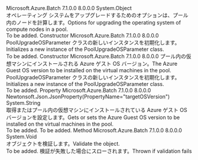 <Type Name="PoolUpgradeOSParameter" FullName="Microsoft.Azure.Batch.Protocol.Models.PoolUpgradeOSParameter">
  <TypeSignature Language="C#" Value="public class PoolUpgradeOSParameter" />
  <TypeSignature Language="ILAsm" Value=".class public auto ansi beforefieldinit PoolUpgradeOSParameter extends System.Object" />
  <TypeSignature Language="DocId" Value="T:Microsoft.Azure.Batch.Protocol.Models.PoolUpgradeOSParameter" />
  <TypeSignature Language="VB.NET" Value="Public Class PoolUpgradeOSParameter" />
  <TypeSignature Language="F#" Value="type PoolUpgradeOSParameter = class" />
  <AssemblyInfo>
    <AssemblyName>Microsoft.Azure.Batch</AssemblyName>
    <AssemblyVersion>7.1.0.0</AssemblyVersion>
    <AssemblyVersion>8.0.0.0</AssemblyVersion>
  </AssemblyInfo>
  <Base>
    <BaseTypeName>System.Object</BaseTypeName>
  </Base>
  <Interfaces />
  <Docs>
    <summary>
            <span data-ttu-id="84f31-101">オペレーティング システムをアップグレードするためのオプションは、プール内のノードを計算します。</span><span class="sxs-lookup"><span data-stu-id="84f31-101">Options for upgrading the operating system of compute nodes in a pool.</span></span>
            </summary>
    <remarks>To be added.</remarks>
  </Docs>
  <Members>
    <Member MemberName=".ctor">
      <MemberSignature Language="C#" Value="public PoolUpgradeOSParameter ();" />
      <MemberSignature Language="ILAsm" Value=".method public hidebysig specialname rtspecialname instance void .ctor() cil managed" />
      <MemberSignature Language="DocId" Value="M:Microsoft.Azure.Batch.Protocol.Models.PoolUpgradeOSParameter.#ctor" />
      <MemberSignature Language="VB.NET" Value="Public Sub New ()" />
      <MemberType>Constructor</MemberType>
      <AssemblyInfo>
        <AssemblyName>Microsoft.Azure.Batch</AssemblyName>
        <AssemblyVersion>7.1.0.0</AssemblyVersion>
        <AssemblyVersion>8.0.0.0</AssemblyVersion>
      </AssemblyInfo>
      <Parameters />
      <Docs>
        <summary>
            <span data-ttu-id="84f31-102">PoolUpgradeOSParameter クラスの新しいインスタンスを初期化します。</span><span class="sxs-lookup"><span data-stu-id="84f31-102">Initializes a new instance of the PoolUpgradeOSParameter class.</span></span>
            </summary>
        <remarks>To be added.</remarks>
      </Docs>
    </Member>
    <Member MemberName=".ctor">
      <MemberSignature Language="C#" Value="public PoolUpgradeOSParameter (string targetOSVersion);" />
      <MemberSignature Language="ILAsm" Value=".method public hidebysig specialname rtspecialname instance void .ctor(string targetOSVersion) cil managed" />
      <MemberSignature Language="DocId" Value="M:Microsoft.Azure.Batch.Protocol.Models.PoolUpgradeOSParameter.#ctor(System.String)" />
      <MemberSignature Language="VB.NET" Value="Public Sub New (targetOSVersion As String)" />
      <MemberSignature Language="F#" Value="new Microsoft.Azure.Batch.Protocol.Models.PoolUpgradeOSParameter : string -&gt; Microsoft.Azure.Batch.Protocol.Models.PoolUpgradeOSParameter" Usage="new Microsoft.Azure.Batch.Protocol.Models.PoolUpgradeOSParameter targetOSVersion" />
      <MemberType>Constructor</MemberType>
      <AssemblyInfo>
        <AssemblyName>Microsoft.Azure.Batch</AssemblyName>
        <AssemblyVersion>7.1.0.0</AssemblyVersion>
        <AssemblyVersion>8.0.0.0</AssemblyVersion>
      </AssemblyInfo>
      <Parameters>
        <Parameter Name="targetOSVersion" Type="System.String" />
      </Parameters>
      <Docs>
        <param name="targetOSVersion"><span data-ttu-id="84f31-103">プール内の仮想マシンにインストールされる Azure ゲスト OS バージョン。</span><span class="sxs-lookup"><span data-stu-id="84f31-103">The Azure Guest OS version to be installed on the virtual machines in the pool.</span></span></param>
        <summary>
            <span data-ttu-id="84f31-104">PoolUpgradeOSParameter クラスの新しいインスタンスを初期化します。</span><span class="sxs-lookup"><span data-stu-id="84f31-104">Initializes a new instance of the PoolUpgradeOSParameter class.</span></span>
            </summary>
        <remarks>To be added.</remarks>
      </Docs>
    </Member>
    <Member MemberName="TargetOSVersion">
      <MemberSignature Language="C#" Value="public string TargetOSVersion { get; set; }" />
      <MemberSignature Language="ILAsm" Value=".property instance string TargetOSVersion" />
      <MemberSignature Language="DocId" Value="P:Microsoft.Azure.Batch.Protocol.Models.PoolUpgradeOSParameter.TargetOSVersion" />
      <MemberSignature Language="VB.NET" Value="Public Property TargetOSVersion As String" />
      <MemberSignature Language="F#" Value="member this.TargetOSVersion : string with get, set" Usage="Microsoft.Azure.Batch.Protocol.Models.PoolUpgradeOSParameter.TargetOSVersion" />
      <MemberType>Property</MemberType>
      <AssemblyInfo>
        <AssemblyName>Microsoft.Azure.Batch</AssemblyName>
        <AssemblyVersion>7.1.0.0</AssemblyVersion>
        <AssemblyVersion>8.0.0.0</AssemblyVersion>
      </AssemblyInfo>
      <Attributes>
        <Attribute>
          <AttributeName>Newtonsoft.Json.JsonProperty(PropertyName="targetOSVersion")</AttributeName>
        </Attribute>
      </Attributes>
      <ReturnValue>
        <ReturnType>System.String</ReturnType>
      </ReturnValue>
      <Docs>
        <summary>
            <span data-ttu-id="84f31-105">取得またはプール内の仮想マシンにインストールされている Azure ゲスト OS バージョンを設定します。</span><span class="sxs-lookup"><span data-stu-id="84f31-105">Gets or sets the Azure Guest OS version to be installed on the virtual machines in the pool.</span></span>
            </summary>
        <value>To be added.</value>
        <remarks>To be added.</remarks>
      </Docs>
    </Member>
    <Member MemberName="Validate">
      <MemberSignature Language="C#" Value="public virtual void Validate ();" />
      <MemberSignature Language="ILAsm" Value=".method public hidebysig newslot virtual instance void Validate() cil managed" />
      <MemberSignature Language="DocId" Value="M:Microsoft.Azure.Batch.Protocol.Models.PoolUpgradeOSParameter.Validate" />
      <MemberSignature Language="VB.NET" Value="Public Overridable Sub Validate ()" />
      <MemberSignature Language="F#" Value="abstract member Validate : unit -&gt; unit&#xA;override this.Validate : unit -&gt; unit" Usage="poolUpgradeOSParameter.Validate " />
      <MemberType>Method</MemberType>
      <AssemblyInfo>
        <AssemblyName>Microsoft.Azure.Batch</AssemblyName>
        <AssemblyVersion>7.1.0.0</AssemblyVersion>
        <AssemblyVersion>8.0.0.0</AssemblyVersion>
      </AssemblyInfo>
      <ReturnValue>
        <ReturnType>System.Void</ReturnType>
      </ReturnValue>
      <Parameters />
      <Docs>
        <summary>
            <span data-ttu-id="84f31-106">オブジェクトを検証します。</span><span class="sxs-lookup"><span data-stu-id="84f31-106">Validate the object.</span></span>
            </summary>
        <remarks>To be added.</remarks>
        <exception cref="T:Microsoft.Rest.ValidationException">
            <span data-ttu-id="84f31-107">検証が失敗した場合にスローされます。</span><span class="sxs-lookup"><span data-stu-id="84f31-107">Thrown if validation fails</span></span>
            </exception>
      </Docs>
    </Member>
  </Members>
</Type>